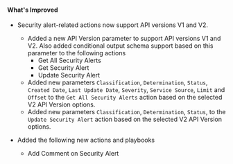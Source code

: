#### What's Improved
- Security alert-related actions now support API versions V1 and V2.
  - Added a new API Version parameter to support API versions V1 and V2. Also added conditional output schema support based on this parameter to the following actions
     - Get All Security Alerts
     - Get Security Alert
     - Update Security Alert
  - Added new parameters `Classification`, `Determination`, `Status`, `Created Date`, `Last Update Date`, `Severity`, `Service Source`, `Limit` and `Offset` to the `Get All Security Alerts` action based on the selected V2 API Version options.
  - Added new parameters `Classification`, `Determination`, `Status`,  to the `Update Security Alert` action based on the selected V2 API Version options.

- Added the following new actions and playbooks
  - Add Comment on Security Alert
